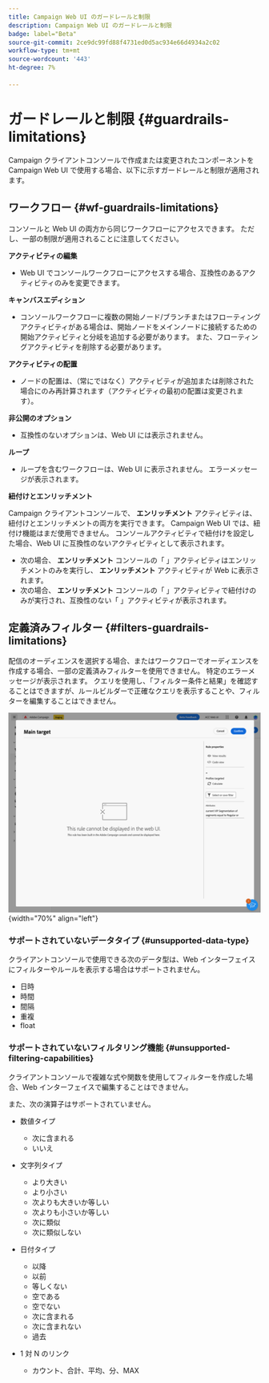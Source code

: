```yaml
---
title: Campaign Web UI のガードレールと制限
description: Campaign Web UI のガードレールと制限
badge: label="Beta"
source-git-commit: 2ce9dc99fd88f4731ed0d5ac934e66d4934a2c02
workflow-type: tm+mt
source-wordcount: '443'
ht-degree: 7%

---
```



# ガードレールと制限 {#guardrails-limitations}

Campaign クライアントコンソールで作成または変更されたコンポーネントを Campaign Web UI で使用する場合、以下に示すガードレールと制限が適用されます。

## ワークフロー {#wf-guardrails-limitations}

コンソールと Web UI の両方から同じワークフローにアクセスできます。 ただし、一部の制限が適用されることに注意してください。

**アクティビティの編集**

* Web UI でコンソールワークフローにアクセスする場合、互換性のあるアクティビティのみを変更できます。

**キャンバスエディション**

* コンソールワークフローに複数の開始ノード/ブランチまたはフローティングアクティビティがある場合は、開始ノードをメインノードに接続するための開始アクティビティと分岐を追加する必要があります。 また、フローティングアクティビティを削除する必要があります。

**アクティビティの配置**

* ノードの配置は、（常にではなく）アクティビティが追加または削除された場合にのみ再計算されます（アクティビティの最初の配置は変更されます）。

**非公開のオプション**

* 互換性のないオプションは、Web UI には表示されません。

**ループ**

* ループを含むワークフローは、Web UI に表示されません。 エラーメッセージが表示されます。

**紐付けとエンリッチメント**

Campaign クライアントコンソールで、 **エンリッチメント** アクティビティは、紐付けとエンリッチメントの両方を実行できます。 Campaign Web UI では、紐付け機能はまだ使用できません。 コンソールアクティビティで紐付けを設定した場合、Web UI に互換性のないアクティビティとして表示されます。

* 次の場合、 **エンリッチメント** コンソールの「 」アクティビティはエンリッチメントのみを実行し、 **エンリッチメント** アクティビティが Web に表示されます。
* 次の場合、 **エンリッチメント** コンソールの「 」アクティビティで紐付けのみが実行され、互換性のない「 」アクティビティが表示されます。

## 定義済みフィルター {#filters-guardrails-limitations}

配信のオーディエンスを選択する場合、またはワークフローでオーディエンスを作成する場合、一部の定義済みフィルターを使用できません。 特定のエラーメッセージが表示されます。 クエリを使用し、「フィルター条件と結果」を確認することはできますが、ルールビルダーで正確なクエリを表示することや、フィルターを編集することはできません。

![](assets/filter-unavailable.png){width="70%" align="left"}


### サポートされていないデータタイプ {#unsupported-data-type}

クライアントコンソールで使用できる次のデータ型は、Web インターフェイスにフィルターやルールを表示する場合はサポートされません。

* 日時
* 時間
* 間隔
* 重複
* float

### サポートされていないフィルタリング機能 {#unsupported-filtering-capabilities}

クライアントコンソールで複雑な式や関数を使用してフィルターを作成した場合、Web インターフェイスで編集することはできません。

また、次の演算子はサポートされていません。

* 数値タイプ
   * 次に含まれる
   * いいえ

* 文字列タイプ
   * より大きい
   * より小さい
   * 次よりも大きいか等しい
   * 次よりも小さいか等しい
   * 次に類似
   * 次に類似しない

* 日付タイプ
   * 以降
   * 以前
   * 等しくない
   * 空である
   * 空でない
   * 次に含まれる
   * 次に含まれない
   * 過去

* 1 対 N のリンク
   * カウント、合計、平均、分、MAX